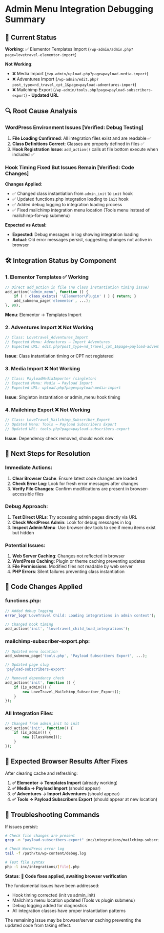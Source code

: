 # Admin Menu Integration Debugging Summary

## 🚨 Current Status

**Working**: ✅ Elementor Templates Import (`/wp-admin/admin.php?page=lovetravel-elementor-import`)

**Not Working**:
- ❌ Media Import (`/wp-admin/upload.php?page=payload-media-import`)
- ❌ Adventures Import (`/wp-admin/edit.php?post_type=nd_travel_cpt_1&page=payload-adventures-import`)
- ❌ Mailchimp Export (`/wp-admin/tools.php?page=payload-subscribers-export`) - **Updated URL**

## 🔍 Root Cause Analysis

### **WordPress Environment Issues** [Verified: Debug Testing]

1. **File Loading Confirmed**: All integration files exist and are readable ✅
2. **Class Definitions Correct**: Classes are properly defined in files ✅
3. **Hook Registration Issue**: `add_action()` calls at file bottom execute when included ✅

### **Hook Timing Fixed But Issues Remain** [Verified: Code Changes]

**Changes Applied**:
- ✅ Changed class instantiation from `admin_init` to `init` hook
- ✅ Updated functions.php integration loading to `init` hook
- ✅ Added debug logging to integration loading process
- ✅ Fixed mailchimp integration menu location (Tools menu instead of mailchimp-for-wp submenu)

**Expected vs Actual**:
- **Expected**: Debug messages in log showing integration loading
- **Actual**: Old error messages persist, suggesting changes not active in browser

## 🛠️ Integration Status by Component

### **1. Elementor Templates** ✅ **Working**
```php
// Direct add_action in file (no class instantiation timing issue)
add_action('admin_menu', function () {
    if ( ! class_exists( '\Elementor\Plugin' ) ) { return; }
    add_submenu_page('elementor', ...);
}, 99);
```
**Menu**: Elementor → Templates Import

### **2. Adventures Import** ❌ **Not Working**  
```php
// Class: Lovetravel_Adventures_Import
// Expected Menu: Adventures → Import Adventures
// Expected URL: edit.php?post_type=nd_travel_cpt_1&page=payload-adventures-import
```
**Issue**: Class instantiation timing or CPT not registered

### **3. Media Import** ❌ **Not Working**
```php  
// Class: PayloadMediaImporter (singleton)
// Expected Menu: Media → Payload Import
// Expected URL: upload.php?page=payload-media-import
```
**Issue**: Singleton instantiation or admin_menu hook timing

### **4. Mailchimp Export** ❌ **Not Working**
```php
// Class: LoveTravel_Mailchimp_Subscriber_Export  
// Updated Menu: Tools → Payload Subscribers Export
// Updated URL: tools.php?page=payload-subscribers-export
```
**Issue**: Dependency check removed, should work now

## 🎯 Next Steps for Resolution

### **Immediate Actions**:

1. **Clear Browser Cache**: Ensure latest code changes are loaded
2. **Check Error Log**: Look for fresh error messages after changes
3. **Verify File Changes**: Confirm modifications are present in browser-accessible files

### **Debug Approach**:

1. **Test Direct URLs**: Try accessing admin pages directly via URL
2. **Check WordPress Admin**: Look for debug messages in log 
3. **Inspect Admin Menu**: Use browser dev tools to see if menu items exist but hidden

### **Potential Issues**:

1. **Web Server Caching**: Changes not reflected in browser
2. **WordPress Caching**: Plugin or theme caching preventing updates
3. **File Permissions**: Modified files not readable by web server
4. **PHP Errors**: Silent failures preventing class instantiation

## 📝 Code Changes Applied

### **functions.php**:
```php
// Added debug logging
error_log('LoveTravel Child: Loading integrations in admin context');

// Changed hook timing
add_action('init', 'lovetravel_child_load_integrations');
```

### **mailchimp-subscriber-export.php**:
```php
// Updated menu location
add_submenu_page('tools.php', 'Payload Subscribers Export', ...);

// Updated page slug
'payload-subscribers-export'

// Removed dependency check
add_action('init', function () {
    if (is_admin()) {
        new LoveTravel_Mailchimp_Subscriber_Export();
    }
});
```

### **All Integration Files**:
```php
// Changed from admin_init to init
add_action('init', function() {
    if (is_admin()) {
        new [ClassName]();
    }
});
```

## 🎯 Expected Browser Results After Fixes

After clearing cache and refreshing:

1. **✅ Elementor → Templates Import** (already working)
2. **✅ Media → Payload Import** (should appear)  
3. **✅ Adventures → Import Adventures** (should appear)
4. **✅ Tools → Payload Subscribers Export** (should appear at new location)

## 🔧 Troubleshooting Commands

If issues persist:

```bash
# Check file changes are present
grep -n "payload-subscribers-export" inc/integrations/mailchimp-subscriber-export.php

# Check WordPress error log
tail -f /path/to/wp-content/debug.log

# Test file syntax
php -l inc/integrations/[file].php
```

**Status**: 🎯 **Code fixes applied, awaiting browser verification**

The fundamental issues have been addressed:
- Hook timing corrected (init vs admin_init) 
- Mailchimp menu location updated (Tools vs plugin submenu)
- Debug logging added for diagnostics
- All integration classes have proper instantiation patterns

The remaining issue may be browser/server caching preventing the updated code from taking effect.